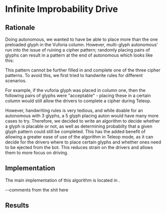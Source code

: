 # Infinite Improbability Drive

## Rationale

Doing autonomous, we wanted to have be able to place more than the one preloaded glyph in the Vuforia column. However, multi-glyph autonomous' run into the issue of ruining a cipher pattern; randomly
placing pairs of glyphs can result in a pattern at the end of autonomous which looks like this:

<insert picture here>

This pattern cannot be further filled in and complete one of the three cipher patterns. To avoid this, we first tried to handwrite rules for different scenarios. 

For example, if the vuforia glyph was placed in column one, then the following pairs of glyphs were "acceptable" - placing these in a certain column would still allow the drivers to complete a cipher during Teleop.

However, handwriting rules is very tedious, and while doable for an autonomous with 3 glyphs, a 5 glyph placing auton would have many more cases to try. Therefore, we decided to write an algorithm to decide whether a glyph
is placable or not, as well as determining probabilty that a given glyph pattern could still be completed. This has the added benefit of allowing a greater ease of use of the algorithm in Teleop mode, as it can decide for the drivers where to place certain glyphs and whether ones need to be ejected from the bot. This reduces strain on the drivers and allows them to more focus on driving.

## Implementation

The main implementation of this algorithm is located in <appendix bumfuck nebraska>. 

--comments from the shit here


## Results


